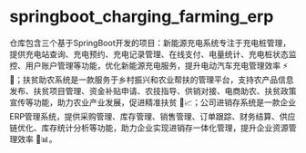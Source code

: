# springboot_charging_farming_erp
仓库包含三个基于SpringBoot开发的项目：新能源充电系统专注于充电桩管理，提供充电站查询、充电预约、充电记录管理、在线支付、电量统计、充电桩状态监控、用户账户管理等功能，优化新能源充电服务，提升电动汽车充电管理效率 ⚡🔋；扶贫助农系统是一款服务于乡村振兴和农业帮扶的管理平台，支持农产品信息发布、扶贫项目管理、资金补贴申请、农技指导、供销对接、电商助农、扶贫政策宣传等功能，助力农业产业发展，促进精准扶贫 🌾📈；公司进销存系统是一款企业ERP管理系统，提供采购管理、库存管理、销售管理、订单跟踪、财务结算、供应链优化、库存统计分析等功能，助力企业实现进销存一体化管理，提升企业资源管理效率 🏢📊。
